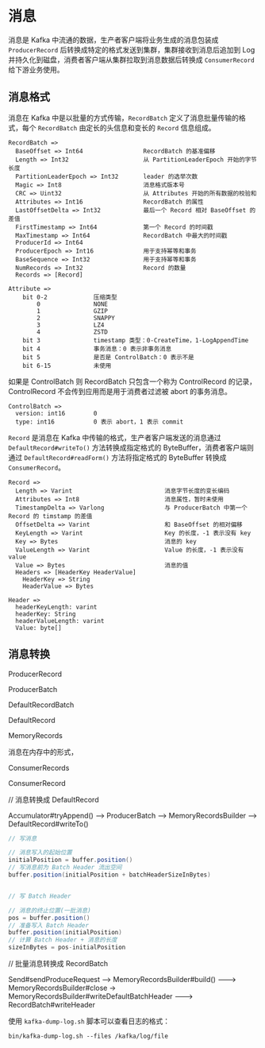 # 消息

消息是 Kafka 中流通的数据，生产者客户端将业务生成的消息包装成 `ProducerRecord` 后转换成特定的格式发送到集群，集群接收到消息后追加到 Log 并持久化到磁盘，消费者客户端从集群拉取到消息数据后转换成 `ConsumerRecord` 给下游业务使用。


## 消息格式

消息在 Kafka 中是以批量的方式传输，`RecordBatch` 定义了消息批量传输的格式，每个 `RecordBatch` 由定长的头信息和变长的 `Record` 信息组成。
```
RecordBatch =>
  BaseOffset => Int64                 RecordBatch 的基准偏移
  Length => Int32                     从 PartitionLeaderEpoch 开始的字节长度
  PartitionLeaderEpoch => Int32       leader 的选举次数
  Magic => Int8                       消息格式版本号
  CRC => Uint32                       从 Attributes 开始的所有数据的校验和
  Attributes => Int16                 RecordBatch 的属性
  LastOffsetDelta => Int32            最后一个 Record 相对 BaseOffset 的差值
  FirstTimestamp => Int64             第一个 Record 的时间戳
  MaxTimestamp => Int64               RecordBatch 中最大的时间戳
  ProducerId => Int64
  ProducerEpoch => Int16              用于支持幂等和事务
  BaseSequence => Int32               用于支持幂等和事务
  NumRecords => Int32                 Record 的数量
  Records => [Record]

Attribute =>
    bit 0-2             压缩类型
        0               NONE
        1               GZIP
        2               SNAPPY
        3               LZ4
        4               ZSTD
    bit 3               timestamp 类型：0-CreateTime，1-LogAppendTime
    bit 4               事务消息：0 表示非事务消息
    bit 5               是否是 ControlBatch：0 表示不是
    bit 6-15            未使用
```
如果是 ControlBatch 则 RecordBatch 只包含一个称为 ControlRecord 的记录，ControlRecord 不会传到应用而是用于消费者过滤被 abort 的事务消息。
```
ControlBatch =>
  version: int16        0
  type: int16           0 表示 abort，1 表示 commit
```

`Record` 是消息在 Kafka 中传输的格式，生产者客户端发送的消息通过 `DefaultRecord#writeTo()` 方法转换成指定格式的 ByteBuffer，消费者客户端则通过 `DefaultRecord#readForm()` 方法将指定格式的 ByteBuffer 转换成 `ConsumerRecord`。
```
Record =>
  Length => Varint                          消息字节长度的变长编码
  Attributes => Int8                        消息属性，暂时未使用
  TimestampDelta => Varlong                 与 ProducerBatch 中第一个 Record 的 timstamp 的差值
  OffsetDelta => Varint                     和 BaseOffset 的相对偏移
  KeyLength => Varint                       Key 的长度，-1 表示没有 key
  Key => Bytes                              消息的 key
  ValueLength => Varint                     Value 的长度，-1 表示没有 value
  Value => Bytes                            消息的值
  Headers => [HeaderKey HeaderValue]
    HeaderKey => String
    HeaderValue => Bytes

Header =>
  headerKeyLength: varint
  headerKey: String
  headerValueLength: varint
  Value: byte[]
```


## 消息转换



ProducerRecord

ProducerBatch

DefaultRecordBatch

DefaultRecord

MemoryRecords

消息在内存中的形式，

ConsumerRecords

ConsumerRecord


// 消息转换成 DefaultRecord

Accumulator#tryAppend()  --> ProducerBatch  --> MemoryRecordsBuilder  --> DefaultRecord#writeTo()

```java
// 写消息

// 消息写入的起始位置
initialPosition = buffer.position()
// 写消息前为 Batch Header 流出空间
buffer.position(initialPosition + batchHeaderSizeInBytes)


// 写 Batch Header

// 消息的终止位置(一批消息)
pos = buffer.position()
// 准备写入 Batch Header
buffer.position(initialPosition)
// 计算 Batch Header + 消息的长度
sizeInBytes = pos-initialPosition
```

// 批量消息转换成 RecordBatch

Send#sendProduceRequest --> MemoryRecordsBuilder#build() ---> MemoryRecordsBuilder#close   -> MemoryRecordsBuilder#writeDefaultBatchHeader  ---> RecordBatch#writeHeader


使用 ```kafka-dump-log.sh``` 脚本可以查看日志的格式：
```shell
bin/kafka-dump-log.sh --files /kafka/log/file
```